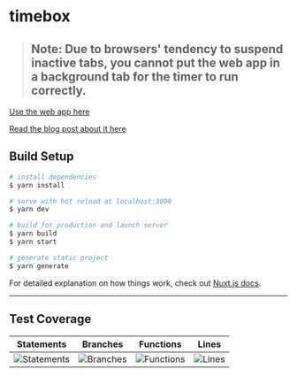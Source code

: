 # timebox
> ## Note: Due to browsers' tendency to suspend inactive tabs, you cannot put the web app in a background tab for the timer to run correctly.

[Use the web app here](https://tchin25.github.io/timebox/)

[Read the blog post about it here](https://barelylingual.net/posts/timeboxer)


## Build Setup

```bash
# install dependencies
$ yarn install

# serve with hot reload at localhost:3000
$ yarn dev

# build for production and launch server
$ yarn build
$ yarn start

# generate static project
$ yarn generate
```

For detailed explanation on how things work, check out [Nuxt.js docs](https://nuxtjs.org).

---

## Test Coverage
| Statements                | Branches                | Functions                | Lines                |
| ------------------------- | ----------------------- | ------------------------ | -------------------- |
| ![Statements](https://img.shields.io/badge/Coverage-72.97%25-red.svg) | ![Branches](https://img.shields.io/badge/Coverage-75.86%25-red.svg) | ![Functions](https://img.shields.io/badge/Coverage-73.4%25-red.svg) | ![Lines](https://img.shields.io/badge/Coverage-72.66%25-red.svg) |
